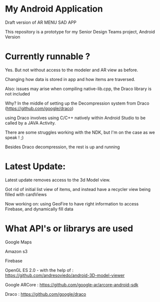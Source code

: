 # My Android Application
Draft version of AR MENU SAD APP

This repository is a prototype for my Senior Design Teams project, Android Version

# Currently runnable ?
Yes.
But not without access to the modeler and AR view as before.

Changing how data is stored in app and how items are traversed.

 Also: issues may arise when compiling native-lib.cpp, the Draco library is not included

Why?
In the middle of setting up the Decompression system from Draco (https://github.com/google/draco) 

using Draco involves using C/C++ natively within Android Studio to be called by a JAVA Activity.

There are some struggles working with the NDK, but I'm on the case as we speak ! ;) 

Besides Draco decompression, the rest is up and running

# Latest Update:
Latest update removes access to the 3d Model view.

Got rid of initial list view of items, and instead have a recycler view being filled with cardViews

Now working on: using GeoFire to have right information to access Firebase, and dynamically fill data

# What API's or librarys are used 
Google Maps

Amazon s3

Firebase 

OpenGL ES 2.0 - with the help of : https://github.com/andresoviedo/android-3D-model-viewer

Google ARCore                    : https://github.com/google-ar/arcore-android-sdk

Draco                            : https://github.com/google/draco
